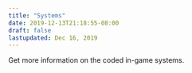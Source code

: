 ```yaml
---
title: "Systems"
date: 2019-12-13T21:18:55-08:00
draft: false
lastupdated: Dec 16, 2019
---
```


Get more information on the coded in-game systems.